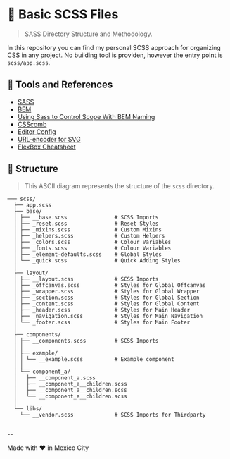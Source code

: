 # 🎨 Basic SCSS Files

> SASS Directory Structure and Methodology.

In this repository you can find my personal SCSS approach for organizing CSS in any project. No building tool is providen, however the entry point is ```scss/app.scss```.

## 🔨 Tools and References

- [SASS](https://sass-lang.com/)
- [BEM](http://getbem.com/)
- [Using Sass to Control Scope With BEM Naming](https://css-tricks.com/using-sass-control-scope-bem-naming/)
- [CSScomb](http://csscomb.com)
- [Editor Config](http://editorconfig.org)
- [URL-encoder for SVG](https://yoksel.github.io/url-encoder/)
- [FlexBox Cheatsheet](http://vudav.github.io/flexbox-cheatsheet/)

## 📁 Structure

> This ASCII diagram represents the structure of the ```scss``` directory.

```
─── scss/
  ├── app.scss
  ├── base/
  │ ├── __base.scss               # SCSS Imports
  │ ├── _reset.scss               # Reset Styles
  │ ├── _mixins.scss              # Custom Mixins
  │ ├── _helpers.scss             # Custom Helpers
  │ ├── _colors.scss              # Colour Variables
  │ ├── _fonts.scss               # Colour Variables
  │ ├── _element-defaults.scss    # Global Styles
  │ └── _quick.scss               # Quick Adding Styles
  │
  ├── layout/
  │ ├── __layout.scss             # SCSS Imports
  │ ├── _offcanvas.scss           # Styles for Global Offcanvas
  │ ├── _wrapper.scss             # Styles for Global Wrapper
  │ ├── _section.scss             # Styles for Global Section
  │ ├── _content.scss             # Styles for Global Content
  │ ├── _header.scss              # Styles for Main Header
  │ ├── _navigation.scss          # Styles for Main Navigation
  │ └── _footer.scss              # Styles for Main Footer
  │
  ├── components/
  │ ├── __components.scss         # SCSS Imports
  │ │
  │ ├── example/
  │ │ └── __example.scss          # Example component
  │ │
  │ └── component_a/
  │   ├── __component_a.scss
  │   ├── __component_a__children.scss
  │   ├── __component_a__children.scss
  │   └── __component_a__children.scss
  │
  └── libs/
    └── __vendor.scss             # SCSS Imports for Thirdparty


```

--

Made with ❤️ in Mexico City
